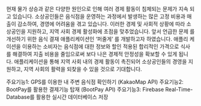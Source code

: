 현재 물가 상승과 같은 다양한 원인으로 인해 여러 경제 활동이 침체되는 문제가 지속
되고 있습니다. 소상공인들은 음식점을 운영하는 과정에서 발생하는 많은 고정 비용과
매출이 감소하여, 경영에 어려움을 겪고 있습니다. 이러한 경제 및 사회적 상황에 따라
소상공인을 지원하고, 지역 사회 경제 활성화에 초점을 맞추었습니다. 앞서 언급한 문제
를 개선하기 위한 음식 결재 애플리케이션인 ‘퍼줄게’ 를 개발하고자 하였습니다. 애플리
케이션을 이용하는 소비자는 음식점에 대한 정보와 할인 적용된 합리적인 가격으로 식사
를 해결하여 지출 비용을 줄임으로써 보다 나은 경제적 안정성을 확보할 수 있게 됩니
다. 애플리케이션을 통해 지역 사회 내의 경제 활동이 촉진되어 소상공인들의 경영을 지
원하고, 지역 사회의 활력을 되찾을 수 있을 것으로 기대합니다.


주요기능1: GPS를 이용한 내 주변 음식점 확인하기 (KakaoMap API)
주요기능2: BootPay를 활용한 결제기능 탑재 (BootPay API)
주요기능3: Firebase Real-Time-Database를 활용한 실시간 데이터베이스 저장

